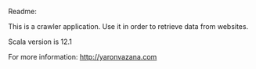 Readme:

This is a crawler application.
Use it in order to retrieve data from websites.

Scala version is 12.1

For more information:
http://yaronvazana.com